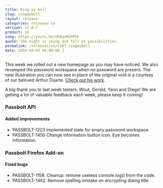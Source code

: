 ```yaml
---
title: Ring my bell
slug: ringmybell
layout: release
categories: releases ce
version: v1.0.7
product: ce
song: https://youtu.be/URAqnM1PP5E
quote: The night is young and full of possibilities.
permalink: /releases/ce/v107-ringmybell
date: 2016-04-05 00:00:00 Z
---
```


This week we rolled out a new homepage as you may have noticed. We also revamped the password 
workspace when no password are present. The nest illustration you can now see in place of the 
original void is a courtesy of our beloved Arthur Duarte. [Check out his work](https://www.behance.net/arthurcduarte).

A big thank you to last week testers: Wout, Gerald, Yann and Diego! We are getting a lot of 
valuable feedback each week, please keep it coming! 

### Passbolt API
#### Added improvements

- PASSBOLT-1223 Implemented state for empty password workspace
- PASSBOLT-1450 Change information button icon. Eye becomes information.

### Passbolt Firefox Add-on
#### Fixed bugs

- PASSBOLT-1158: Cleanup: remove useless console.log() from the code.
- PASSBOLT-1462: Remove spelling mistake on encrypting dialog title.
